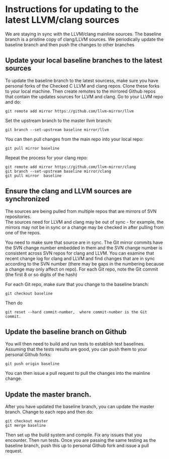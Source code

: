 # Instructions for updating to the latest LLVM/clang sources

We are staying in sync with the LLVM/clang mainline sources.   The baseline branch is a pristine copy of  clang/LLVM sources. 
We periodically update the baseline branch and then push the changes to other branches

## Update your local baseline branches to the latest sources
To update the baseline branch to the latest sourcess, make sure you have personal forks of the Checked C LLVM and clang repos.
Clone these forks to your local machine.   Then create remotes to the mirrored Github repos that contain the updates sources 
for LLVM and clang. Go to your LLVM repo and do:

	git remote add mirror https://github.com/llvm-mirror/llvm

Set the upstream branch to the master llvm branch:

	git branch --set-upstream baseline mirror/llvm

You can then pull changes from the main repo into your local repo:

	git pull mirror baseline

Repeat the process for your clang repo:

	git remote add mirror https://github.com/llvm-mirror/clang
	git branch --set-upstream baseline mirror/clang
	git pull mirror  baseline


## Ensure the clang and LLVM sources are synchronized
The sources are being pulled from multiple repos that are mirrors of SVN repositories.  
The sources need for LLVM and clang may be out of sync - for example, the mirrors may not be in sync or a change may 
be checked in after pulling from one of the repos.

You need to make sure that source are in sync.   The Git mirror commits have the SVN change number embedded in them and the 
SVN change number is consistent across SVN repos for clang and LLVM.   You can examine that recent change log for clang and LLVM and find changes that are in
sync according to the SVN number  (there may be gaps in the numbering because a change may only affect on repo).     For each Git repo, note the Git commit (the first 8 or so digits of the hash)

For each Git repo, make *sure* that you change to the baseline branch:

	git checkout baseline

Then do

	git reset --hard commit-number,  where commit-number is the Git commit.

## Update the baseline branch on Github

You will then need to build and run tests to establish test baselines.   Assuming that the tests  results are good, you can push them to your personal 
Github forks:

	git push origin baseline

You can then issue a pull request to pull the changes into the mainline change.

## Update the master branch.

After you have updated the baseline branch, you can update the master branch. Change to each repo and then do:

	git checkout master
	git merge baseline

Then set up the build system and compile.  Fix any issues that you encounter.  Then run tests.  Once you are passing the same
testing as the baseline branch, push this up to personal Github fork and issue a pull request.

